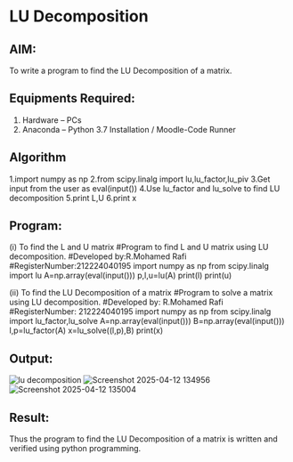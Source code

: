 # LU Decomposition 

## AIM:
To write a program to find the LU Decomposition of a matrix.

## Equipments Required:
1. Hardware – PCs
2. Anaconda – Python 3.7 Installation / Moodle-Code Runner

## Algorithm
1.import numpy as np
2.from scipy.linalg import lu,lu_factor,lu_piv
3.Get input from the user as eval(input())
4.Use lu_factor and lu_solve to find LU decomposition
5.print L,U
6.print x

## Program:
(i) To find the L and U matrix
#Program to find L and U matrix using LU decomposition.
#Developed by:R.Mohamed Rafi
#RegisterNumber:212224040195
import numpy as np
from scipy.linalg import lu
A=np.array(eval(input()))
p,l,u=lu(A)
print(l)
print(u) 

(ii) To find the LU Decomposition of a matrix
#Program to solve a matrix using LU decomposition.
#Developed by: R.Mohamed Rafi
#RegisterNumber: 212224040195
import numpy as np
from scipy.linalg import lu_factor,lu_solve
A=np.array(eval(input()))
B=np.array(eval(input()))
l,p=lu_factor(A)
x=lu_solve((l,p),B)
print(x)

## Output:
![lu decomposition]()
![Screenshot 2025-04-12 134956](https://github.com/user-attachments/assets/260f3b7e-bbdc-4b69-8148-37a2dc9fe0e8)
![Screenshot 2025-04-12 135004](https://github.com/user-attachments/assets/96a4623e-6a86-4dee-ae41-9c984ca0e6da)


## Result:
Thus the program to find the LU Decomposition of a matrix is written and verified using python programming.

